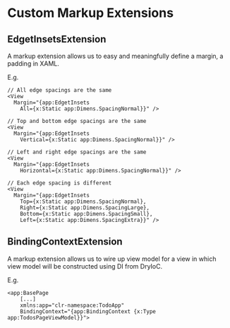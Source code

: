 
# Custom Markup Extensions

## EdgetInsetsExtension
A markup extension allows us to easy and meaningfully define a margin, a padding in XAML.

E.g.
```
// All edge spacings are the same
<View 
  Margin="{app:EdgetInsets 
    All={x:Static app:Dimens.SpacingNormal}}" />

// Top and bottom edge spacings are the same
<View 
  Margin="{app:EdgetInsets 
    Vertical={x:Static app:Dimens.SpacingNormal}}" />

// Left and right edge spacings are the same
<View 
  Margin="{app:EdgetInsets 
    Horizontal={x:Static app:Dimens.SpacingNormal}}" />

// Each edge spacing is different
<View 
  Margin="{app:EdgetInsets 
    Top={x:Static app:Dimens.SpacingNormal},
    Right={x:Static app:Dimens.SpacingLarge},
    Bottom={x:Static app:Dimens.SpacingSmall},
    Left={x:Static app:Dimens.SpacingExtra}}" />
```

## BindingContextExtension
A markup extension allows us to wire up view model for a view in which view model will be constructed using DI from DryIoC.

E.g.
```
<app:BasePage
    [...]
    xmlns:app="clr-namespace:TodoApp"
    BindingContext="{app:BindingContext {x:Type app:TodosPageViewModel}}">
```
